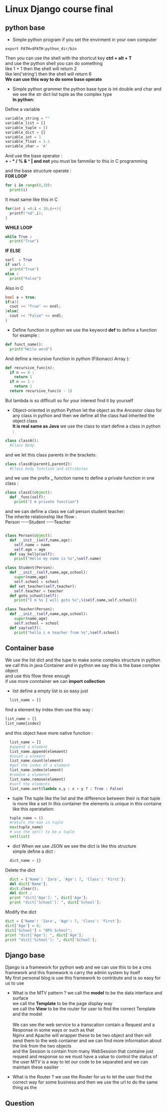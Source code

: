 # Linux Django course final

## python base

* Simple python program
if you set the envirment in your own computer
```
export PATH=$PATH:python_dir/bin
```
Then you can use the shell with the  shortcut key **ctrl + alt + T**</br>
and use the python shell you can do something</br>
like 1 + 1 then the shell will return 2 </br>
like len('string') then the shell will return 6 </br>
**We can use this way to do some base operate**

* Simple python grammer
the python base type is int double and char and we see the str dict list tuple as the complex type </br>
**In python:**

Define a variable  
```python
variable_string = ""
variable_list = []
variable_tuple = ()
variable_dict = {}
variable_int = 1
variable_float = 1.1
variable_char = 'A'
```
And use the base operator : </br>
**+ - * / % & ^ | and not**
you must be fammilar to this in C programming </br>

and the base structure operate : </br>
**FOR LOOP**
```python
for i in range(0,10):
  print(i)
```
It must same like this in C
```c
for(int i =0;i < 10;i++){
  printf("%d",i);
}
```
**WHILE LOOP**
```python
while True :
  print("True")

```
**IF ELSE**
```python
varl  = True
if varl :
  print("True")
else :
  print("False")  
```
Also in C
```c++
bool a = true;
if(a){
  cout << "True" << endl;
}else{
  cout << "False" << endl;
}
```

* Define function in python
we use the keyword **def** to define a function for example :
```python
def funct_name():
  print("Hello word")
```
And define a recursive function in python (Fibonacci Array ):
```python
def recursive_func(n):
  if n == 0 :
    return 1
  if n == 1 :
    return 1
  return recursive_func(n - 1)
```
But lambda is so difficult so for your interest find it by yourself </br>


* Object-oriented in python
Python let the object as the Ancestor class for any class in python and then we define all the class had inherited the object class </br>
**It is real same as Java**
we use the class to start define a class in python :
```python
class classA():
  #Class Body
```
and we let this class parents in the brackets:
```python
class classB(parent1,parent2):
  #Class body function and attributes
```
and we use the prefix **_** function name to define a private function in one class :
```python
class classC(object):
  def _func(self):
    print("I m private function")
```
and we can define a class we call person student  teacher:</br>
The inherite relationship like fllow :</br>
Person
----Student
----Teacher
```python

class Person(object):
  def __init__(self,name,age):
    self.name = name
    self.age = age
  def say_hello(self):
    print("Hello my name is %s",%self.name)

class Student(Person):
  def __init__(self,name,age,school):
    super(name,age)
    self.school = school
  def set_teacher(self,teacher):
    self.teacher = teacher
  def goto_school(self):
    print("I m %s I will goto %s",%(self.name,self.school))

class Teacher(Person):
  def __init__(self,name,age,school):
    super(name,age)
    self.school = school
  def say(self):
    print("hello i m teacher from %s",%self.school)

```

## Container base
We use the list dict and the tupe to make some complex structure in python we call this in java Container
and in python we say this is the base complex object </br>
and use this fllow three enough </br>
if use more conntainer we can  **import collection** </br>

* list
define a empty list is so easy just
```python
  list_name = []
```
find a element by index then use this way :
```python
list_name = []
list_name[index]
```
and this object have more native function :
```python
  list_name = []
  #append a element
  list_name.append(elemaent)
  #count a element
  list_name.count(element)
  #get the index of a element
  list_name.index(element)
  #remove a elemennt
  list_name.remove(element)
  #sort the elements
  list_name.sort(lambda x,y : x > y ? : True : False)
```
* tuple
The tuple like the list and the difference between their is that tuple is more like a set
In this container the elements is unique in this containe </br>
like this operatation:
```python
  tuple_name = ()
  #return the max in tuple
  max(tuple_name)
  # use the set() to be a tuple
  set(list)
```
* dict
When we use JSON we see the dict is like this structure</br>
simple define a dict :
```python
  dict_name = {}
```
Delete the dict
```python
  dict = {'Name': 'Zara', 'Age': 7, 'Class': 'First'};
  del dict['Name'];
  dict.clear();     
  del dict ;        
  print "dict['Age']: ", dict['Age'];
  print "dict['School']: ", dict['School'];
```
Modify the dict
```python
dict = {'Name': 'Zara', 'Age': 7, 'Class': 'First'};
dict['Age'] = 8;
dict['School'] = "DPS School";
print "dict['Age']: ", dict['Age'];
print "dict['School']: ", dict['School'];
```

## Django base
Django is a framework for python web and we can use this to be a cms framework
and this framework is carry the admin system by itself </br>
My first personal blog is use this framework to contribute and is so easy for us to use

* What is the MTV pattern ?
  we call the **model** to be the data interface and surface </br>
  we call the **Template** to be the page display way </br>
  we call the **View** to be the router for user to find the correct Template and the model </br>
  </br>
  We can see the web service to a transcation contain a Request and a Response in some ways or such as that </br>
  Nginx and Apache will wrapper these to be two object and then will send them to the web container and we can find more information about the link from
  the two objects </br>
  and the Session is contain from many WebSession that containe just request and response so we must have a value to control the status of the user
  MTV is a way to let our code to be separated and we can maintain these easilier

* What is the Router ?
  we use the Router for us to let the user find the correct way for some business
  and then we use the url to do the same thing as the

## Question
